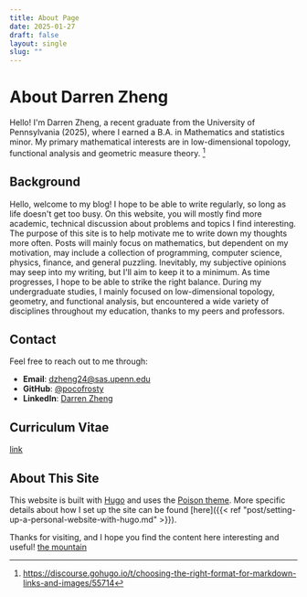 ```yaml
---
title: About Page
date: 2025-01-27
draft: false
layout: single
slug: ""
---
```


# About Darren Zheng

Hello! I'm Darren Zheng, a recent graduate from the University of Pennsylvania (2025), where I earned a B.A. in Mathematics and statistics minor. My primary mathematical interests are in low-dimensional topology, functional analysis and geometric measure theory. [^1]

## Background

Hello, welcome to my blog! I hope to be able to write regularly, so long as life doesn't get too busy. On this website, you will mostly find more academic, technical discussion about problems and topics I find interesting. The purpose of this site is to help motivate me to write down my thoughts more often. Posts will mainly focus on mathematics, but dependent on my motivation, may include a collection of programming, computer science, physics, finance, and general puzzling. Inevitably, my subjective opinions may seep into my writing, but I'll aim to keep it to a minimum. As time progresses, I hope to be able to strike the right balance. During my undergraduate studies, I mainly focused on low-dimensional topology, geometry, and functional analysis, but encountered a wide variety of disciplines throughout my education, thanks to my peers and professors.

## Contact

Feel free to reach out to me through:

- **Email**: [dzheng24@sas.upenn.edu](mailto:dzheng24@sas.upenn.edu)
- **GitHub**: [@pocofrosty](https://github.com/pocofrosty)
- **LinkedIn**: [Darren Zheng](https://www.linkedin.com/in/darrenzheng24/)

## Curriculum Vitae
[link](/DRP-files/Dehn-Twists.pdf)

## About This Site

This website is built with [Hugo](https://gohugo.io/) and uses the [Poison theme](https://github.com/lukeorth/poison). More specific details about how I set up the site can be found [here]({{< ref "post/setting-up-a-personal-website-with-hugo.md" >}}).

Thanks for visiting, and I hope you find the content here interesting and useful! [the mountain][]

[^1]: https://discourse.gohugo.io/t/choosing-the-right-format-for-markdown-links-and-images/55714

[the mountain]: https://gist.github.com/janert/4e22671044ffb06ee970b04709dd7d81